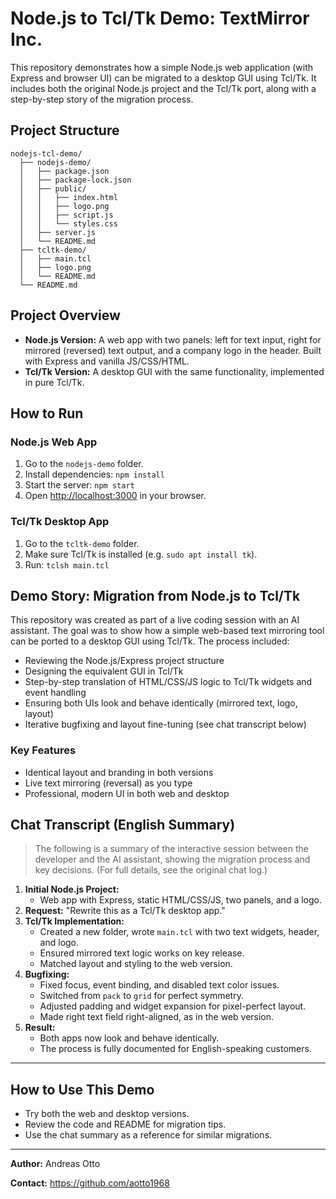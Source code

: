 # Node.js to Tcl/Tk Demo: TextMirror Inc.

This repository demonstrates how a simple Node.js web application (with Express and browser UI) can be migrated to a desktop GUI using Tcl/Tk. It includes both the original Node.js project and the Tcl/Tk port, along with a step-by-step story of the migration process.

## Project Structure

```
nodejs-tcl-demo/
  ├── nodejs-demo/
  │   ├── package.json
  │   ├── package-lock.json
  │   ├── public/
  │   │   ├── index.html
  │   │   ├── logo.png
  │   │   ├── script.js
  │   │   └── styles.css
  │   ├── server.js
  │   └── README.md
  ├── tcltk-demo/
  │   ├── main.tcl
  │   ├── logo.png
  │   └── README.md
  └── README.md
```

## Project Overview

- **Node.js Version:** A web app with two panels: left for text input, right for mirrored (reversed) text output, and a company logo in the header. Built with Express and vanilla JS/CSS/HTML.
- **Tcl/Tk Version:** A desktop GUI with the same functionality, implemented in pure Tcl/Tk.

## How to Run

### Node.js Web App
1. Go to the `nodejs-demo` folder.
2. Install dependencies: `npm install`
3. Start the server: `npm start`
4. Open [http://localhost:3000](http://localhost:3000) in your browser.

### Tcl/Tk Desktop App
1. Go to the `tcltk-demo` folder.
2. Make sure Tcl/Tk is installed (e.g. `sudo apt install tk`).
3. Run: `tclsh main.tcl`

## Demo Story: Migration from Node.js to Tcl/Tk

This repository was created as part of a live coding session with an AI assistant. The goal was to show how a simple web-based text mirroring tool can be ported to a desktop GUI using Tcl/Tk. The process included:

- Reviewing the Node.js/Express project structure
- Designing the equivalent GUI in Tcl/Tk
- Step-by-step translation of HTML/CSS/JS logic to Tcl/Tk widgets and event handling
- Ensuring both UIs look and behave identically (mirrored text, logo, layout)
- Iterative bugfixing and layout fine-tuning (see chat transcript below)

### Key Features
- Identical layout and branding in both versions
- Live text mirroring (reversal) as you type
- Professional, modern UI in both web and desktop

## Chat Transcript (English Summary)

> The following is a summary of the interactive session between the developer and the AI assistant, showing the migration process and key decisions. (For full details, see the original chat log.)

1. **Initial Node.js Project:**
   - Web app with Express, static HTML/CSS/JS, two panels, and a logo.
2. **Request:** "Rewrite this as a Tcl/Tk desktop app."
3. **Tcl/Tk Implementation:**
   - Created a new folder, wrote `main.tcl` with two text widgets, header, and logo.
   - Ensured mirrored text logic works on key release.
   - Matched layout and styling to the web version.
4. **Bugfixing:**
   - Fixed focus, event binding, and disabled text color issues.
   - Switched from `pack` to `grid` for perfect symmetry.
   - Adjusted padding and widget expansion for pixel-perfect layout.
   - Made right text field right-aligned, as in the web version.
5. **Result:**
   - Both apps now look and behave identically.
   - The process is fully documented for English-speaking customers.

---

## How to Use This Demo
- Try both the web and desktop versions.
- Review the code and README for migration tips.
- Use the chat summary as a reference for similar migrations.

---

**Author:** Andreas Otto

**Contact:** https://github.com/aotto1968